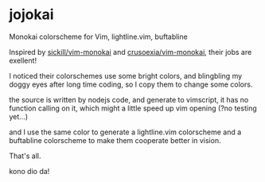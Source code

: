 # jojokai

Monokai colorscheme for Vim, lightline.vim, buftabline

Inspired by [sickill/vim-monokai](https://github.com/sickill/vim-monokai) and [crusoexia/vim-monokai](https://github.com/crusoexia/vim-monokai), their jobs are exellent!

I noticed their colorschemes use some bright colors, and blingbling my doggy eyes after long time coding, so I copy them to change some colors.

the source is written by nodejs code, and generate to vimscript, it has no function calling on it, which might a little speed up vim opening (?no testing yet...)

and I use the same color to generate a lightline.vim colorscheme and a buftabline colorscheme to make them cooperate better in vision.

That's all.

kono dio da!

